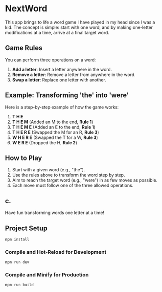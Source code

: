 # NextWord

This app brings to life a word game I have played in my head since I was a kid. The concept is simple: start with one word, and by making one-letter modifications at a time, arrive at a final target word.

## Game Rules

You can perform three operations on a word:

1. **Add a letter**: Insert a letter anywhere in the word.
2. **Remove a letter**: Remove a letter from anywhere in the word.
3. **Swap a letter**: Replace one letter with another.

## Example: Transforming 'the' into 'were'

Here is a step-by-step example of how the game works:

1. **T H E**
2. **T H E M** (Added an M to the end, **Rule 1**)
3. **T H E M E** (Added an E to the end, **Rule 1**)
4. **T H E R E** (Swapped the M for an R, **Rule 3**)
5. **W H E R E** (Swapped the T for a W, **Rule 3**)
6. **W E R E** (Dropped the H, **Rule 2**)

## How to Play

1. Start with a given word (e.g., "the").
2. Use the rules above to transform the word step by step.
3. Aim to reach the target word (e.g., "were") in as few moves as possible.
4. Each move must follow one of the three allowed operations.

c.
---

Have fun transforming words one letter at a time!


## Project Setup

```sh
npm install
```

### Compile and Hot-Reload for Development

```sh
npm run dev
```

### Compile and Minify for Production

```sh
npm run build
```
